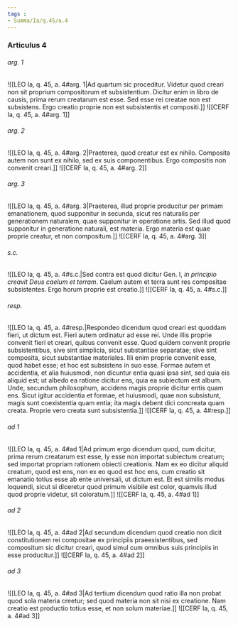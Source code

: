```yaml
---
tags : 
- Summa/Ia/q.45/a.4
---
```


### Articulus 4

###### arg. 1
![[LEO Ia, q. 45, a. 4#arg. 1|Ad quartum sic proceditur. Videtur quod creari non sit proprium compositorum et subsistentium. Dicitur enim in libro de causis, prima rerum creatarum est esse. Sed esse rei creatae non est subsistens. Ergo creatio proprie non est subsistentis et compositi.]]
![[CERF Ia, q. 45, a. 4#arg. 1]]

###### arg. 2
![[LEO Ia, q. 45, a. 4#arg. 2|Praeterea, quod creatur est ex nihilo. Composita autem non sunt ex nihilo, sed ex suis componentibus. Ergo compositis non convenit creari.]]
![[CERF Ia, q. 45, a. 4#arg. 2]]

###### arg. 3
![[LEO Ia, q. 45, a. 4#arg. 3|Praeterea, illud proprie producitur per primam emanationem, quod supponitur in secunda, sicut res naturalis per generationem naturalem, quae supponitur in operatione artis. Sed illud quod supponitur in generatione naturali, est materia. Ergo materia est quae proprie creatur, et non compositum.]]
![[CERF Ia, q. 45, a. 4#arg. 3]]

###### s.c.
![[LEO Ia, q. 45, a. 4#s.c.|Sed contra est quod dicitur Gen. I, *in principio creavit Deus caelum et terram*. Caelum autem et terra sunt res compositae subsistentes. Ergo horum proprie est creatio.]]
![[CERF Ia, q. 45, a. 4#s.c.]]

###### resp.
![[LEO Ia, q. 45, a. 4#resp.|Respondeo dicendum quod creari est quoddam fieri, ut dictum est. Fieri autem ordinatur ad esse rei. Unde illis proprie convenit fieri et creari, quibus convenit esse. Quod quidem convenit proprie subsistentibus, sive sint simplicia, sicut substantiae separatae; sive sint composita, sicut substantiae materiales. Illi enim proprie convenit esse, quod habet esse; et hoc est subsistens in suo esse. Formae autem et accidentia, et alia huiusmodi, non dicuntur entia quasi ipsa sint, sed quia eis aliquid est; ut albedo ea ratione dicitur ens, quia ea subiectum est album. Unde, secundum philosophum, accidens magis proprie dicitur entis quam ens. Sicut igitur accidentia et formae, et huiusmodi, quae non subsistunt, magis sunt coexistentia quam entia; ita magis debent dici concreata quam creata. Proprie vero creata sunt subsistentia.]]
![[CERF Ia, q. 45, a. 4#resp.]]

###### ad 1
![[LEO Ia, q. 45, a. 4#ad 1|Ad primum ergo dicendum quod, cum dicitur, prima rerum creatarum est esse, ly esse non importat subiectum creatum; sed importat propriam rationem obiecti creationis. Nam ex eo dicitur aliquid creatum, quod est ens, non ex eo quod est hoc ens, cum creatio sit emanatio totius esse ab ente universali, ut dictum est. Et est similis modus loquendi, sicut si diceretur quod primum visibile est color, quamvis illud quod proprie videtur, sit coloratum.]]
![[CERF Ia, q. 45, a. 4#ad 1]]

###### ad 2
![[LEO Ia, q. 45, a. 4#ad 2|Ad secundum dicendum quod creatio non dicit constitutionem rei compositae ex principiis praeexistentibus, sed compositum sic dicitur creari, quod simul cum omnibus suis principiis in esse producitur.]]
![[CERF Ia, q. 45, a. 4#ad 2]]

###### ad 3
![[LEO Ia, q. 45, a. 4#ad 3|Ad tertium dicendum quod ratio illa non probat quod sola materia creetur; sed quod materia non sit nisi ex creatione. Nam creatio est productio totius esse, et non solum materiae.]]
![[CERF Ia, q. 45, a. 4#ad 3]]

